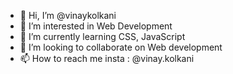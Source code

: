- 👋 Hi, I’m @vinaykolkani
- 👀 I’m interested in Web Development
- 🌱 I’m currently learning CSS, JavaScript
- 💞️ I’m looking to collaborate on Web development
- 📫 How to reach me insta : @vinay.kolkani

<!---
vinaykolkani/vinaykolkani is a ✨ special ✨ repository because its `README.md` (this file) appears on your GitHub profile.
You can click the Preview link to take a look at your changes.
--->
